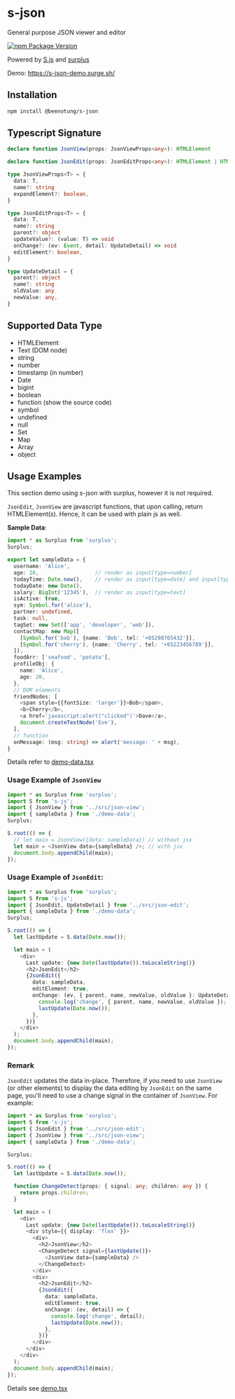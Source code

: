 # s-json
General purpose JSON viewer and editor

[![npm Package Version](https://img.shields.io/npm/v/@beenotung/s-json.svg?maxAge=2592000)](https://www.npmjs.com/package/@beenotung/s-json)

Powered by
[S.js](https://github.com/adamhaile/S)
and
[surplus](https://github.com/adamhaile/surplus)

Demo: https://s-json-demo.surge.sh/

## Installation
```bash
npm install @beenotung/s-json
```

## Typescript Signature
```typescript
declare function JsonView(props: JsonViewProps<any>): HTMLElement

declare function JsonEdit(props: JsonEditProps<any>): HTMLElement | HTMLElement[]

type JsonViewProps<T> = {
  data: T,
  name?: string
  expandElement?: boolean,
}

type JsonEditProps<T> = {
  data: T,
  name?: string
  parent?: object
  updateValue?: (value: T) => void
  onChange?: (ev: Event, detail: UpdateDetail) => void
  editElement?: boolean,
}

type UpdateDetail = {
  parent?: object
  name?: string
  oldValue: any
  newValue: any,
}
```

## Supported Data Type
  + HTMLElement
  + Text (DOM node)
  + string
  + number
  + timestamp (in number)
  + Date
  + bigint
  + boolean
  + function (show the source code)
  + symbol
  + undefined
  + null
  + Set
  + Map
  + Array
  + object

## Usage Examples

This section demo using s-json with surplus, however it is not required.

`JsonEdit`, `JsonView` are javascript functions, that upon calling, return HTMLElement(s).
Hence, it can be used with plain js as well.

**Sample Data**:
```typescript jsx
import * as Surplus from 'surplus';
Surplus;

export let sampleData = {
  username: 'Alice',
  age: 20,                  // render as input[type=number]
  todayTime: Date.now(),    // render as input[type=date] and input[type=time]
  todayDate: new Date(),
  salary: BigInt('12345'),  // render as input[type=text]
  isActive: true,
  sym: Symbol.for('alice'),
  partner: undefined,
  task: null,
  tagSet: new Set(['app', 'developer', 'web']),
  contactMap: new Map([
    [Symbol.for('bob'), {name: 'Bob', tel: '+85298765432'}],
    [Symbol.for('cherry'), {name: 'Cherry', tel: '+85223456789'}],
  ]),
  foodArr: ['seafood', 'potato'],
  profileObj: {
    name: 'Alice',
    age: 20,
  },
  // DOM elements
  friendNodes: [
    <span style={{fontSize: 'larger'}}>Bob</span>,
    <b>Cherry</b>,
    <a href='javascript:alert("clicked")'>Dave</a>,
    document.createTextNode('Eve'),
  ],
  // function
  onMessage: (msg: string) => alert('message: ' + msg),
}
```
Details refer to [demo-data.tsx](./demo/demo-data.tsx)

### Usage Example of `JsonView`
```typescript jsx
import * as Surplus from 'surplus';
import S from 's-js';
import { JsonView } from '../src/json-view';
import { sampleData } from './demo-data';
Surplus;

S.root(() => {
  // let main = JsonView({data: sampleData}) // without jsx
  let main = <JsonView data={sampleData} />; // with jsx
  document.body.appendChild(main);
});
```

### Usage Example of `JsonEdit`:
```typescript
import * as Surplus from 'surplus';
import S from 's-js';
import { JsonEdit, UpdateDetail } from '../src/json-edit';
import { sampleData } from './demo-data';
Surplus;

S.root(() => {
  let lastUpdate = S.data(Date.now());

  let main = (
    <div>
      Last update: {new Date(lastUpdate()).toLocaleString()}
      <h2>JsonEdit</h2>
      {JsonEdit({
        data: sampleData,
        editElement: true,
        onChange: (ev, { parent, name, newValue, oldValue }: UpdateDetail) => {
          console.log('change', { parent, name, newValue, oldValue });
          lastUpdate(Date.now());
        },
      })}
    </div>
  );
  document.body.appendChild(main);
});
```

### Remark
`JsonEdit` updates the data in-place. Therefore, if you need to use `JsonView` (or other elements) to display the data editing by `JsonEdit` on the same page, you'll need to use a change signal in the container of `JsonView`. For example:
```typescript jsx
import * as Surplus from 'surplus';
import S from 's-js';
import { JsonEdit } from '../src/json-edit';
import { JsonView } from '../src/json-view';
import { sampleData } from './demo-data';

Surplus;

S.root(() => {
  let lastUpdate = S.data(Date.now());

  function ChangeDetect(props: { signal: any; children: any }) {
    return props.children;
  }

  let main = (
    <div>
      Last update: {new Date(lastUpdate()).toLocaleString()}
      <div style={{ display: 'flex' }}>
        <div>
          <h2>JsonView</h2>
          <ChangeDetect signal={lastUpdate()}>
            <JsonView data={sampleData} />
          </ChangeDetect>
        </div>
        <div>
          <h2>JsonEdit</h2>
          {JsonEdit({
            data: sampleData,
            editElement: true,
            onChange: (ev, detail) => {
              console.log('change', detail);
              lastUpdate(Date.now());
            },
          })}
        </div>
      </div>
    </div>
  );
  document.body.appendChild(main);
});
```

Details see [demo.tsx](./demo/demo.tsx)
